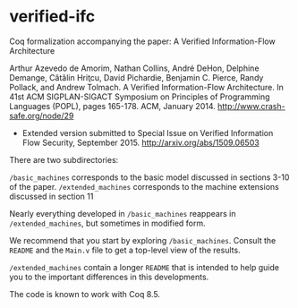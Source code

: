 # verified-ifc
Coq formalization accompanying the paper: A Verified Information-Flow Architecture

Arthur Azevedo de Amorim, Nathan Collins, André DeHon, Delphine Demange, Cătălin Hriţcu, David Pichardie, Benjamin C. Pierce, Randy Pollack, and Andrew Tolmach. A Verified Information-Flow Architecture. In 41st ACM SIGPLAN-SIGACT Symposium on Principles of Programming Languages (POPL), pages 165-178. ACM, January 2014.
http://www.crash-safe.org/node/29
- Extended version submitted to Special Issue on Verified Information Flow Security, September 2015.
http://arxiv.org/abs/1509.06503

There are two subdirectories:

`/basic_machines`         corresponds to the basic model discussed in sections 3-10 of the paper.
`/extended_machines`      corresponds to the machine extensions discussed in section 11

Nearly everything developed in `/basic_machines` reappears in `/extended_machines`,
but sometimes in modified form.

We recommend that you start by exploring `/basic_machines`. Consult the `README`
and the `Main.v` file to get a top-level view of the results.

`/extended_machines` contain a longer `README` that is intended to help
guide you to the important differences in this developments.

The code is known to work with Coq 8.5.
